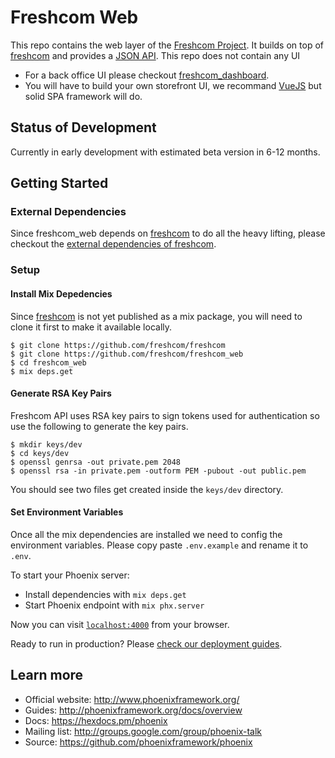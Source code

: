 # Freshcom Web

This repo contains the web layer of the [Freshcom Project](https://github.com/freshcom/freshcom). It builds on top of [freshcom](https://github.com/freshcom/freshcom) and provides a [JSON API](https://jsonapi.org/). This repo does not contain any UI

- For a back office UI please checkout [freshcom_dashboard](https://github.com/freshcom/freshcom_dashboard).
- You will have to build your own storefront UI, we recommand [VueJS](https://vuejs.org/) but solid SPA framework will do.

## Status of Development

Currently in early development with estimated beta version in 6-12 months.

## Getting Started

### External Dependencies

Since freshcom_web depends on [freshcom](https://github.com/freshcom/freshcom) to do all the heavy lifting, please checkout the [external dependencies of freshcom](https://github.com/freshcom/freshcom).

### Setup

#### Install Mix Depedencies

Since [freshcom](https://github.com/freshcom/freshcom) is not yet published as a mix package, you will need to clone it first to make it available locally.

```
$ git clone https://github.com/freshcom/freshcom
$ git clone https://github.com/freshcom/freshcom_web
$ cd freshcom_web
$ mix deps.get
```

#### Generate RSA Key Pairs

Freshcom API uses RSA key pairs to sign tokens used for authentication so use the following to generate the key pairs.

```
$ mkdir keys/dev
$ cd keys/dev
$ openssl genrsa -out private.pem 2048
$ openssl rsa -in private.pem -outform PEM -pubout -out public.pem
```

You should see two files get created inside the `keys/dev` directory.

#### Set Environment Variables

Once all the mix dependencies are installed we need to config the environment variables. Please copy paste `.env.example` and rename it to `.env`. 




To start your Phoenix server:

  * Install dependencies with `mix deps.get`
  * Start Phoenix endpoint with `mix phx.server`

Now you can visit [`localhost:4000`](http://localhost:4000) from your browser.

Ready to run in production? Please [check our deployment guides](http://www.phoenixframework.org/docs/deployment).

## Learn more

  * Official website: http://www.phoenixframework.org/
  * Guides: http://phoenixframework.org/docs/overview
  * Docs: https://hexdocs.pm/phoenix
  * Mailing list: http://groups.google.com/group/phoenix-talk
  * Source: https://github.com/phoenixframework/phoenix
